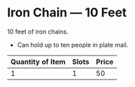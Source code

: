 # Iron Chain — 10 Feet

10 feet of iron chains.

- Can hold up to ten people in plate mail.

| Quantity of Item |  Slots | Price |
| ---------------- | ------ | ----- |
| 1                | 1      | 50    |
